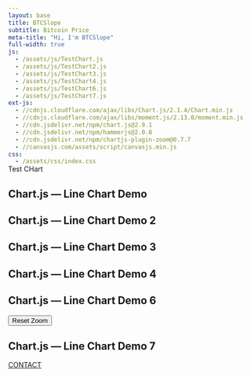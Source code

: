 ```yaml
---
layout: base
title: BTCSlope
subtitle: Bitcoin Price
meta-title: "Hi, I'm BTCSlope"
full-width: true
js: 
  - /assets/js/TestChart.js
  - /assets/js/TestChart2.js
  - /assets/js/TestChart3.js
  - /assets/js/TestChart4.js
  - /assets/js/TestChart6.js
  - /assets/js/TestChart7.js
ext-js: 
  - //cdnjs.cloudflare.com/ajax/libs/Chart.js/2.1.4/Chart.min.js
  - //cdnjs.cloudflare.com/ajax/libs/moment.js/2.13.0/moment.min.js
  - //cdn.jsdelivr.net/npm/chart.js@2.9.1
  - //cdn.jsdelivr.net/npm/hammerjs@2.0.8
  - //cdn.jsdelivr.net/npm/chartjs-plugin-zoom@0.7.7
  - //canvasjs.com/assets/script/canvasjs.min.js
css:
  - /assets/css/index.css
---
```



<!-- Info from here: https://www.sitepoint.com/introduction-chart-js-2-0-six-examples/ --!>

<div id="main-sections" style="margin-top:-30px;">

<div id="services-out" class="page-section">
  <div id="services">
	<div class="section-title">Test CHart</div>
	
    <div class="container">
      <h2>Chart.js — Line Chart Demo</h2>
      <div>
        <canvas id="myChart"></canvas>
      </div>
    </div>
    
     <div class="container">
      <h2>Chart.js — Line Chart Demo 2</h2>
      <div>
    	<canvas id="myChart2"></canvas>
      </div>
    </div>
    
      <div class="container">
      <h2>Chart.js — Line Chart Demo 3</h2>
      <div>
    	<canvas id="myChart3"></canvas>
      </div>
    </div>
        
    <div class="container">
      <h2>Chart.js — Line Chart Demo 4</h2>	
        	<canvas id="myChart4"></canvas>
    </div>

    <div class="container">
      <h2>Chart.js — Line Chart Demo 6</h2>	
	        <button onclick="resetZoom()">Reset Zoom</button>
        	<canvas id="myChart6"></canvas>
    </div>
    
    <div class="container">
      <h2>Chart.js — Line Chart Demo 7</h2>	
	<canvas id="chartContainer"></canvas>
    </div>

  <a href="/contact" class="contact-me-btn actionbtn">
    <span class="far fa-envelope" aria-hidden="true"></span>
    CONTACT
  </a>
    
</div>
</div>
</div>
